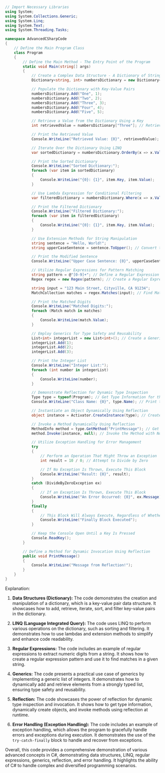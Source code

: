 ```csharp
// Import Necessary Libraries
using System;
using System.Collections.Generic;
using System.Linq;
using System.Text;
using System.Threading.Tasks;

namespace AdvancedCSharpCode
{
    // Define the Main Program Class
    class Program
    {
        // Define the Main Method - The Entry Point of the Program
        static void Main(string[] args)
        {
            // Create a Complex Data Structure - A Dictionary of String Keys and Integer Values
            Dictionary<string, int> numbersDictionary = new Dictionary<string, int>();

            // Populate the Dictionary with Key-Value Pairs
            numbersDictionary.Add("One", 1);
            numbersDictionary.Add("Two", 2);
            numbersDictionary.Add("Three", 3);
            numbersDictionary.Add("Four", 4);
            numbersDictionary.Add("Five", 5);

            // Retrieve a Value from the Dictionary Using a Key
            int retrievedValue = numbersDictionary["Three"]; // Retrieve the Value for the Key "Three"

            // Print the Retrieved Value
            Console.WriteLine("Retrieved Value: {0}", retrievedValue);

            // Iterate Over the Dictionary Using LINQ
            var sortedDictionary = numbersDictionary.OrderBy(x => x.Value); // Sort the Dictionary by Values

            // Print the Sorted Dictionary
            Console.WriteLine("Sorted Dictionary:");
            foreach (var item in sortedDictionary)
            {
                Console.WriteLine("{0}: {1}", item.Key, item.Value);
            }

            // Use Lambda Expression for Conditional Filtering
            var filteredDictionary = numbersDictionary.Where(x => x.Value > 2); // Filter Values Greater Than 2

            // Print the Filtered Dictionary
            Console.WriteLine("Filtered Dictionary:");
            foreach (var item in filteredDictionary)
            {
                Console.WriteLine("{0}: {1}", item.Key, item.Value);
            }

            // Use Extension Methods for String Manipulation
            string sentence = "Hello, World!";
            string upperCaseSentence = sentence.ToUpper(); // Convert to Upper Case

            // Print the Modified Sentence
            Console.WriteLine("Upper Case Sentence: {0}", upperCaseSentence);

            // Utilize Regular Expressions for Pattern Matching
            string pattern = @"[0-9]+"; // Define a Regular Expression Pattern for Numeric Digits
            Regex regex = new Regex(pattern); // Create a Regular Expression Object

            string input = "123 Main Street, Cityville, CA 91234";
            MatchCollection matches = regex.Matches(input); // Find Matches in the Input String

            // Print the Matched Digits
            Console.WriteLine("Matched Digits:");
            foreach (Match match in matches)
            {
                Console.WriteLine(match.Value);
            }

            // Employ Generics for Type Safety and Reusability
            List<int> integerList = new List<int>(); // Create a Generic List of Integers
            integerList.Add(1);
            integerList.Add(2);
            integerList.Add(3);

            // Print the Integer List
            Console.WriteLine("Integer List:");
            foreach (int number in integerList)
            {
                Console.WriteLine(number);
            }

            // Demonstrate Reflection for Dynamic Type Inspection
            Type type = typeof(Program); // Get Type Information for the Current Class
            Console.WriteLine("Class Name: {0}", type.Name); // Print the Class Name

            // Instantiate an Object Dynamically Using Reflection
            object instance = Activator.CreateInstance(type); // Create an Instance of the Current Class

            // Invoke a Method Dynamically Using Reflection
            MethodInfo method = type.GetMethod("PrintMessage"); // Get the Method Information
            method.Invoke(instance, null); // Invoke the Method with No Arguments

            // Utilize Exception Handling for Error Management
            try
            {
                // Perform an Operation That Might Throw an Exception
                int result = 10 / 0; // Attempt to Divide by Zero

                // If No Exception Is Thrown, Execute This Block
                Console.WriteLine("Result: {0}", result);
            }
            catch (DivideByZeroException ex)
            {
                // If an Exception Is Thrown, Execute This Block
                Console.WriteLine("An Error Occurred: {0}", ex.Message);
            }
            finally
            {
                // This Block Will Always Execute, Regardless of Whether an Exception Is Thrown or Not
                Console.WriteLine("Finally Block Executed");
            }

            // Keep the Console Open Until a Key Is Pressed
            Console.ReadKey();
        }

        // Define a Method for Dynamic Invocation Using Reflection
        public void PrintMessage()
        {
            Console.WriteLine("Message from Reflection!");
        }
    }
}
```

Explanation:

1. **Data Structures (Dictionary):** The code demonstrates the creation and manipulation of a dictionary, which is a key-value pair data structure. It showcases how to add, retrieve, iterate, sort, and filter key-value pairs in the dictionary.

2. **LINQ (Language Integrated Query):** The code uses LINQ to perform various operations on the dictionary, such as sorting and filtering. It demonstrates how to use lambdas and extension methods to simplify and enhance code readability.

3. **Regular Expressions:** The code includes an example of regular expressions to extract numeric digits from a string. It shows how to create a regular expression pattern and use it to find matches in a given string.

4. **Generics:** The code presents a practical use case of generics by implementing a generic list of integers. It demonstrates how to dynamically add and retrieve elements from a strongly typed list, ensuring type safety and reusability.

5. **Reflection:** The code showcases the power of reflection for dynamic type inspection and invocation. It shows how to get type information, dynamically create objects, and invoke methods using reflection at runtime.

6. **Error Handling (Exception Handling):** The code includes an example of exception handling, which allows the program to gracefully handle errors and exceptions during execution. It demonstrates the use of the `try-catch-finally` block to handle and recover from exceptions.

Overall, this code provides a comprehensive demonstration of various advanced concepts in C#, demonstrating data structures, LINQ, regular expressions, generics, reflection, and error handling. It highlights the ability of C# to handle complex and diversified programming scenarios.